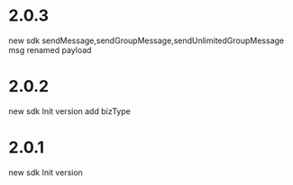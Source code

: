 # 2.0.3
new sdk
sendMessage,sendGroupMessage,sendUnlimitedGroupMessage
msg renamed payload
# 2.0.2
new sdk
Init version
add bizType
# 2.0.1
new sdk
Init version


